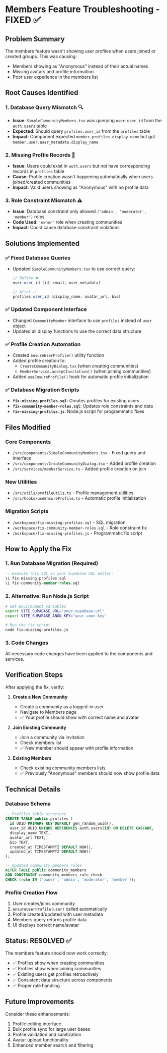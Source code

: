 # Members Feature Troubleshooting - FIXED ✅

## Problem Summary
The members feature wasn't showing user profiles when users joined or created groups. This was causing:
- Members showing as "Anonymous" instead of their actual names
- Missing avatars and profile information
- Poor user experience in the members list

## Root Causes Identified

### 1. **Database Query Mismatch** 🔍
- **Issue**: `SimpleCommunityMembers.tsx` was querying `user:user_id` from the `auth.users` table
- **Expected**: Should query `profiles:user_id` from the `profiles` table  
- **Impact**: Component expected `member.profiles.display_name` but got `member.user.user_metadata.display_name`

### 2. **Missing Profile Records** 👤
- **Issue**: Users could exist in `auth.users` but not have corresponding records in `profiles` table
- **Cause**: Profile creation wasn't happening automatically when users joined/created communities
- **Impact**: Valid users showing as "Anonymous" with no profile data

### 3. **Role Constraint Mismatch** ⚠️
- **Issue**: Database constraint only allowed `('admin', 'moderator', 'member')` roles
- **Code Used**: `'owner'` role when creating communities
- **Impact**: Could cause database constraint violations

## Solutions Implemented

### ✅ Fixed Database Queries
- Updated `SimpleCommunityMembers.tsx` to use correct query:
  ```typescript
  // Before ❌
  user:user_id (id, email, user_metadata)
  
  // After ✅  
  profiles:user_id (display_name, avatar_url, bio)
  ```

### ✅ Updated Component Interface
- Changed `CommunityMember` interface to use `profiles` instead of `user` object
- Updated all display functions to use the correct data structure

### ✅ Profile Creation Automation
- Created `ensureUserProfile()` utility function
- Added profile creation to:
  - `CreateCommunityDialog.tsx` (when creating communities)
  - `MemberService.acceptInvitation()` (when joining communities)
- Added `useEnsureProfile()` hook for automatic profile initialization

### ✅ Database Migration Scripts
- **`fix-missing-profiles.sql`**: Creates profiles for existing users
- **`fix-community-member-roles.sql`**: Updates role constraints and data
- **`fix-missing-profiles.js`**: Node.js script for programmatic fixes

## Files Modified

### Core Components
- `/src/components/SimpleCommunityMembers.tsx` - Fixed query and interface
- `/src/components/CreateCommunityDialog.tsx` - Added profile creation
- `/src/services/memberService.ts` - Added profile creation on join

### New Utilities
- `/src/utils/profileUtils.ts` - Profile management utilities
- `/src/hooks/useEnsureProfile.ts` - Automatic profile initialization

### Migration Scripts
- `/workspace/fix-missing-profiles.sql` - SQL migration
- `/workspace/fix-community-member-roles.sql` - Role constraint fix
- `/workspace/fix-missing-profiles.js` - Programmatic fix script

## How to Apply the Fix

### 1. Run Database Migration (Required)
```sql
-- Execute this SQL in your Supabase SQL editor:
\i fix-missing-profiles.sql
\i fix-community-member-roles.sql
```

### 2. Alternative: Run Node.js Script
```bash
# Set environment variables
export VITE_SUPABASE_URL="your-supabase-url"
export VITE_SUPABASE_ANON_KEY="your-anon-key"

# Run the fix script
node fix-missing-profiles.js
```

### 3. Code Changes
All necessary code changes have been applied to the components and services.

## Verification Steps

After applying the fix, verify:

1. **Create a New Community**
   - Create a community as a logged-in user
   - Navigate to Members page
   - ✅ Your profile should show with correct name and avatar

2. **Join Existing Community** 
   - Join a community via invitation
   - Check members list
   - ✅ New member should appear with profile information

3. **Existing Members**
   - Check existing community members lists
   - ✅ Previously "Anonymous" members should now show profile data

## Technical Details

### Database Schema
```sql
-- Profiles table structure
CREATE TABLE public.profiles (
  id UUID PRIMARY KEY DEFAULT gen_random_uuid(),
  user_id UUID UNIQUE REFERENCES auth.users(id) ON DELETE CASCADE,
  display_name TEXT,
  avatar_url TEXT,
  bio TEXT,
  created_at TIMESTAMPTZ DEFAULT NOW(),
  updated_at TIMESTAMPTZ DEFAULT NOW()
);

-- Updated community_members roles
ALTER TABLE public.community_members 
ADD CONSTRAINT community_members_role_check 
CHECK (role IN ('owner', 'admin', 'moderator', 'member'));
```

### Profile Creation Flow
1. User creates/joins community
2. `ensureUserProfile(user)` called automatically
3. Profile created/updated with user metadata
4. Members query returns profile data
5. UI displays correct name/avatar

## Status: RESOLVED ✅

The members feature should now work correctly:
- ✅ Profiles show when creating communities
- ✅ Profiles show when joining communities  
- ✅ Existing users get profiles retroactively
- ✅ Consistent data structure across components
- ✅ Proper role handling

## Future Improvements

Consider these enhancements:
1. Profile editing interface
2. Bulk profile sync for large user bases
3. Profile validation and sanitization
4. Avatar upload functionality
5. Enhanced member search and filtering